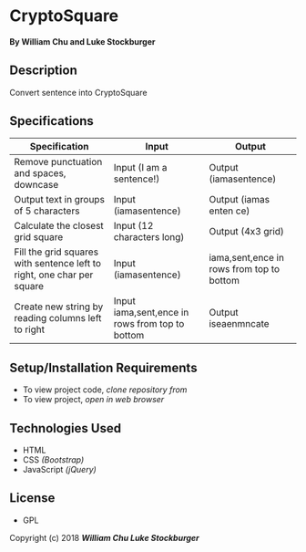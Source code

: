 # **CryptoSquare**

#### By William Chu and Luke Stockburger

## Description

Convert sentence into CryptoSquare

## Specifications

| Specification | Input | Output |
| --- | --- | --- |
| Remove punctuation and spaces, downcase | Input (I am a sentence!) | Output (iamasentence) |
| Output text in groups of 5 characters | Input (iamasentence) | Output (iamas enten ce) |
| Calculate the closest grid square | Input (12 characters long) | Output (4x3 grid) |
| Fill the grid squares with sentence left to right, one char per square| Input (iamasentence) | iama,sent,ence in rows from top to bottom |
| Create new string by reading columns left to right | Input iama,sent,ence in rows from top to bottom | Output iseaenmncate |


## Setup/Installation Requirements

* To view project code, _clone repository from_
* To view project, _open in web browser_

## Technologies Used

* HTML
* CSS _(Bootstrap)_
* JavaScript _(jQuery)_

## License

* GPL

Copyright (c) 2018 **_William Chu Luke Stockburger_**
